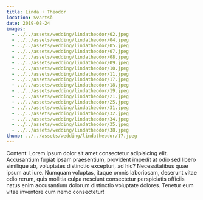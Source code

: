 ```yaml
---
title: Linda + Theodor
location: Svartsö
date: 2019-08-24
images:
  - ../../assets/wedding/lindatheodor/02.jpeg
  - ../../assets/wedding/lindatheodor/04.jpeg
  - ../../assets/wedding/lindatheodor/05.jpeg
  - ../../assets/wedding/lindatheodor/07.jpeg
  - ../../assets/wedding/lindatheodor/08.jpeg
  - ../../assets/wedding/lindatheodor/09.jpeg
  - ../../assets/wedding/lindatheodor/10.jpeg
  - ../../assets/wedding/lindatheodor/11.jpeg
  - ../../assets/wedding/lindatheodor/17.jpeg
  - ../../assets/wedding/lindatheodor/18.jpeg
  - ../../assets/wedding/lindatheodor/19.jpeg
  - ../../assets/wedding/lindatheodor/21.jpeg
  - ../../assets/wedding/lindatheodor/25.jpeg
  - ../../assets/wedding/lindatheodor/31.jpeg
  - ../../assets/wedding/lindatheodor/32.jpeg
  - ../../assets/wedding/lindatheodor/34.jpeg
  - ../../assets/wedding/lindatheodor/35.jpeg
  - ../../assets/wedding/lindatheodor/38.jpeg
thumb: ../../assets/wedding/lindatheodor/17.jpeg
---
```


Content: Lorem ipsum dolor sit amet consectetur adipisicing elit.
Accusantium fugiat ipsam praesentium, provident impedit at odio sed libero
similique ab, voluptates distinctio excepturi, ad hic? Necessitatibus quae
ipsum aut iure. Numquam voluptas, itaque omnis laboriosam, deserunt vitae odio
rerum, quis mollitia culpa nesciunt consectetur perspiciatis officiis natus
enim accusantium dolorum distinctio voluptate dolores. Tenetur eum vitae
inventore cum nemo consectetur!
